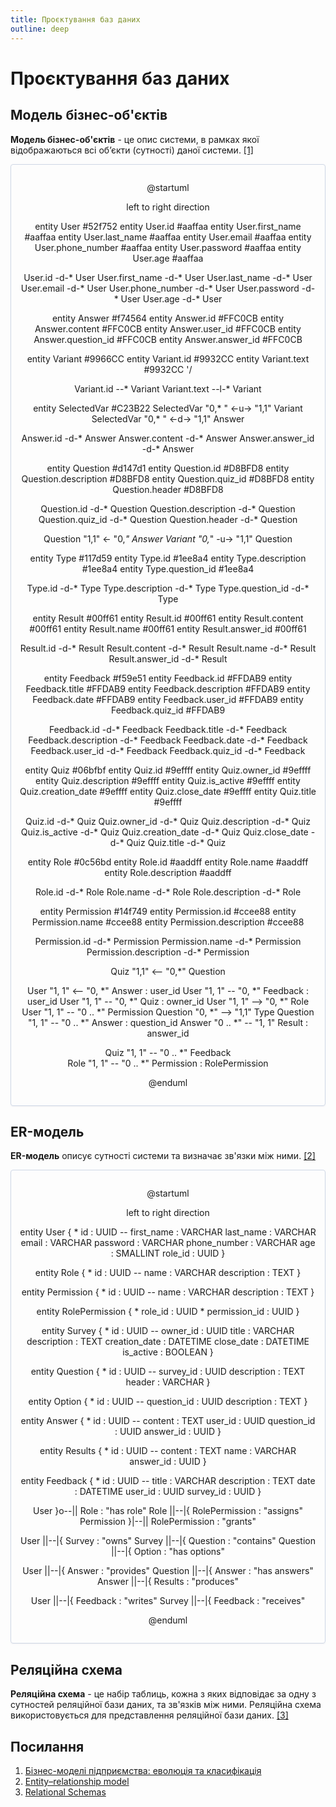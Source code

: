 ```yaml
---
title: Проєктування баз даних
outline: deep
---
```


# Проєктування баз даних

## Модель бізнес-об'єктів  

**Модель бізнес-об'єктів** - це опис системи, в рамках якої відображаються всі об’єкти (сутності) даної системи. [[1]](https://economyandsociety.in.ua/journals/7_ukr/82.pdf)

<center style="
    border-radius:4px;
    border: 1px solid #cfd7e6;
    box-shadow: 0 1px 3px 0 rgba(89,105,129,.05), 0 1px 1px 0 rgba(0,0,0,.025);
    padding: 1em;">

@startuml

left to right direction

entity User #52f752
entity User.id #aaffaa
entity User.first_name #aaffaa
entity User.last_name #aaffaa
entity User.email #aaffaa
entity User.phone_number #aaffaa
entity User.password #aaffaa
entity User.age #aaffaa

User.id -d-* User
User.first_name -d-* User
User.last_name -d-* User
User.email -d-* User
User.phone_number -d-* User
User.password -d-* User
User.age -d-* User

entity Answer #f74564
entity Answer.id #FFC0CB
entity Answer.content #FFC0CB
entity Answer.user_id #FFC0CB
entity Answer.question_id #FFC0CB
entity Answer.answer_id #FFC0CB

entity Variant #9966CC
entity Variant.id #9932CC
entity Variant.text #9932CC
'/ 

Variant.id --* Variant
Variant.text --l-* Variant



entity SelectedVar #C23B22
SelectedVar "0,* " <-u-> "1,1" Variant
SelectedVar "0,* " <-d-> "1,1" Answer

Answer.id -d-* Answer
Answer.content -d-* Answer
Answer.answer_id -d-* Answer

entity Question #d147d1
entity Question.id #D8BFD8
entity Question.description #D8BFD8
entity Question.quiz_id #D8BFD8
entity Question.header #D8BFD8

Question.id -d-* Question
Question.description -d-* Question
Question.quiz_id -d-* Question
Question.header -d-* Question

Question "1,1" <- "0,*" Answer 
Variant "0,*" -u-> "1,1" Question

entity Type #117d59
entity Type.id #1ee8a4
entity Type.description #1ee8a4
entity Type.question_id #1ee8a4

Type.id -d-* Type
Type.description -d-* Type
Type.question_id -d-* Type

entity Result #00ff61
entity Result.id #00ff61
entity Result.content #00ff61
entity Result.name #00ff61
entity Result.answer_id #00ff61

Result.id -d-* Result
Result.content -d-* Result
Result.name -d-* Result
Result.answer_id -d-* Result

entity Feedback #f59e51
entity Feedback.id #FFDAB9
entity Feedback.title #FFDAB9
entity Feedback.description #FFDAB9
entity Feedback.date #FFDAB9
entity Feedback.user_id #FFDAB9
entity Feedback.quiz_id #FFDAB9

Feedback.id -d-* Feedback
Feedback.title -d-* Feedback
Feedback.description -d-* Feedback
Feedback.date -d-* Feedback
Feedback.user_id -d-* Feedback
Feedback.quiz_id -d-* Feedback

entity Quiz #06bfbf
entity Quiz.id #9effff
entity Quiz.owner_id #9effff
entity Quiz.description #9effff
entity Quiz.is_active #9effff
entity Quiz.creation_date #9effff
entity Quiz.close_date #9effff
entity Quiz.title #9effff

Quiz.id -d-* Quiz
Quiz.owner_id -d-* Quiz
Quiz.description -d-* Quiz
Quiz.is_active -d-* Quiz
Quiz.creation_date -d-* Quiz
Quiz.close_date -d-* Quiz
Quiz.title -d-* Quiz

entity Role #0c56bd
entity Role.id #aaddff
entity Role.name #aaddff
entity Role.description #aaddff

Role.id -d-* Role
Role.name -d-* Role
Role.description -d-* Role

entity Permission #14f749
entity Permission.id #ccee88
entity Permission.name #ccee88
entity Permission.description #ccee88

Permission.id -d-* Permission
Permission.name -d-* Permission
Permission.description -d-* Permission



Quiz "1,1" <-- "0,*" Question

User "1, 1" <-- "0, *" Answer : user_id
User "1, 1" -- "0, *" Feedback : user_id
User "1, 1" -- "0, *" Quiz : owner_id
User "1, 1" --> "0, *" Role
User "1, 1" -- "0 .. *" Permission
Question "0, *" --> "1,1" Type 
Question "1, 1" -- "0 .. *" Answer : question_id
Answer "0 .. *" -- "1, 1" Result : answer_id

Quiz "1, 1" -- "0 .. *" Feedback  
Role "1, 1" -- "0 .. *" Permission : RolePermission

@enduml

</center>

## ER-модель   

**ER-модель** описує сутності системи та визначає зв'язки між ними. [[2]](https://en.wikipedia.org/wiki/Entity%E2%80%93relationship_model)

<center style="
    border-radius:4px;
    border: 1px solid #cfd7e6;
    box-shadow: 0 1px 3px 0 rgba(89,105,129,.05), 0 1px 1px 0 rgba(0,0,0,.025);
    padding: 1em;">

@startuml

left to right direction

entity User {
    * id : UUID
    --
    first_name : VARCHAR
    last_name : VARCHAR
    email : VARCHAR
    password : VARCHAR
    phone_number : VARCHAR
    age : SMALLINT
    role_id : UUID
}

entity Role {
    * id : UUID
    --
    name : VARCHAR
    description : TEXT
}

entity Permission {
    * id : UUID
    --
    name : VARCHAR
    description : TEXT
}

entity RolePermission {
    * role_id : UUID
    * permission_id : UUID
}

entity Survey {
    * id : UUID
    --
    owner_id : UUID
    title : VARCHAR
    description : TEXT
    creation_date : DATETIME
    close_date : DATETIME
    is_active : BOOLEAN
}

entity Question {
    * id : UUID
    --
    survey_id : UUID
    description : TEXT
    header : VARCHAR
}

entity Option {
    * id : UUID
    --
    question_id : UUID
    description : TEXT
}

entity Answer {
    * id : UUID
    --
    content : TEXT
    user_id : UUID
    question_id : UUID
    answer_id : UUID
}

entity Results {
    * id : UUID
    --
    content : TEXT
    name : VARCHAR
    answer_id : UUID
}

entity Feedback {
    * id : UUID
    --
    title : VARCHAR
    description : TEXT
    date : DATETIME
    user_id : UUID
    survey_id : UUID
}

User }o--|| Role : "has role"
Role ||--|{ RolePermission : "assigns"
Permission }|--|| RolePermission : "grants"

User ||--|{ Survey : "owns"
Survey ||--|{ Question : "contains"
Question ||--|{ Option : "has options"

User ||--|{ Answer : "provides"
Question ||--|{ Answer : "has answers"
Answer ||--|{ Results : "produces"

User ||--|{ Feedback : "writes"
Survey ||--|{ Feedback : "receives"

@enduml

</center>

## Реляційна схема 

**Реляційна схема** - це набір таблиць, кожна з яких відповідає за одну з сутностей реляційної бази даних, та зв'язків між ними. Реляційна схема використовується для представлення реляційної бази даних. [[3]](https://www.sciencedirect.com/topics/computer-science/relational-schema#:~:text=A%20relational%20schema%20is%20a,applications%20belong%20to%20one%20schema.)

## Посилання  

1. [Бізнес-моделі підприємства: еволюція та класифікація](https://economyandsociety.in.ua/journals/7_ukr/82.pdf)
2. [Entity–relationship model](https://en.wikipedia.org/wiki/Entity%E2%80%93relationship_model)
3. [Relational Schemas](https://www.sciencedirect.com/topics/computer-science/relational-schema#:~:text=A%20relational%20schema%20is%20a,applications%20belong%20to%20one%20schema.)
